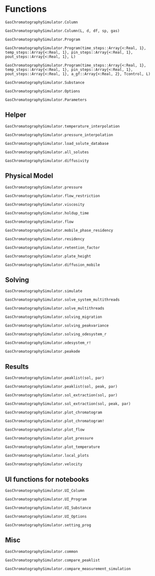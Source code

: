 # Functions 

```@docs
GasChromatographySimulator.Column
```

```@docs
GasChromatographySimulator.Column(L, d, df, sp, gas)
```

```@docs
GasChromatographySimulator.Program
```

```@docs
GasChromatographySimulator.Program(time_steps::Array{<:Real, 1}, temp_steps::Array{<:Real, 1}, pin_steps::Array{<:Real, 1}, pout_steps::Array{<:Real, 1}, L)
```

```@docs
GasChromatographySimulator.Program(time_steps::Array{<:Real, 1}, temp_steps::Array{<:Real, 1}, pin_steps::Array{<:Real, 1}, pout_steps::Array{<:Real, 1}, a_gf::Array{<:Real, 2}, Tcontrol, L)
```

```@docs
GasChromatographySimulator.Substance
```

```@docs
GasChromatographySimulator.Options
```

```@docs
GasChromatographySimulator.Parameters
```

## Helper

```@docs
GasChromatographySimulator.temperature_interpolation
```

```@docs
GasChromatographySimulator.pressure_interpolation
```

```@docs
GasChromatographySimulator.load_solute_database
```

```@docs
GasChromatographySimulator.all_solutes
```

```@docs
GasChromatographySimulator.diffusivity
```

## Physical Model
```@docs
GasChromatographySimulator.pressure
```

```@docs
GasChromatographySimulator.flow_restriction
```

```@docs
GasChromatographySimulator.viscosity
```

```@docs
GasChromatographySimulator.holdup_time
```

```@docs
GasChromatographySimulator.flow
```

```@docs
GasChromatographySimulator.mobile_phase_residency
```

```@docs
GasChromatographySimulator.residency
```

```@docs
GasChromatographySimulator.retention_factor
```

```@docs
GasChromatographySimulator.plate_height
```

```@docs
GasChromatographySimulator.diffusion_mobile
```

## Solving
```@docs
GasChromatographySimulator.simulate
```

```@docs
GasChromatographySimulator.solve_system_multithreads
```

```@docs
GasChromatographySimulator.solve_multithreads
```

```@docs
GasChromatographySimulator.solving_migration
```

```@docs
GasChromatographySimulator.solving_peakvariance
```

```@docs
GasChromatographySimulator.solving_odesystem_r
```

```@docs
GasChromatographySimulator.odesystem_r!
```

```@docs
GasChromatographySimulator.peakode
```

## Results
```@docs
GasChromatographySimulator.peaklist(sol, par)

GasChromatographySimulator.peaklist(sol, peak, par)
```

```@docs
GasChromatographySimulator.sol_extraction(sol, par)
```

```@docs
GasChromatographySimulator.sol_extraction(sol, peak, par)
```

```@docs
GasChromatographySimulator.plot_chromatogram
```

```@docs
GasChromatographySimulator.plot_chromatogram!
```

```@docs
GasChromatographySimulator.plot_flow
```

```@docs
GasChromatographySimulator.plot_pressure
```

```@docs
GasChromatographySimulator.plot_temperature
```

```@docs
GasChromatographySimulator.local_plots
```

```@docs
GasChromatographySimulator.velocity
```

## UI functions for notebooks

```@docs
GasChromatographySimulator.UI_Column
```

```@docs
GasChromatographySimulator.UI_Program
```

```@docs
GasChromatographySimulator.UI_Substance
```

```@docs
GasChromatographySimulator.UI_Options
```

```@docs
GasChromatographySimulator.setting_prog
```

## Misc

```@docs
GasChromatographySimulator.common
```

```@docs
GasChromatographySimulator.compare_peaklist
```

```@docs
GasChromatographySimulator.compare_measurement_simulation
```


```@index
```